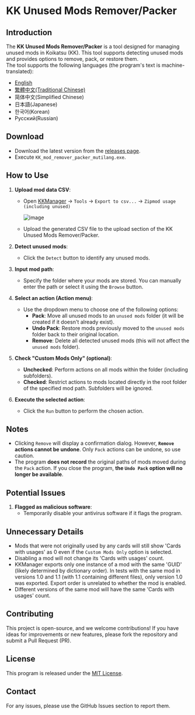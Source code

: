 # KK Unused Mods Remover/Packer

## Introduction
The **KK Unused Mods Remover/Packer** is a tool designed for managing unused mods in Koikatsu (KK). This tool supports detecting unused mods and provides options to remove, pack, or restore them.  
The tool supports the following languages (the program's text is machine-translated):  
- [English](README.md)  
- [繁體中文(Traditional Chinese)](README.zh-TW.md)  
- 简体中文(Simplified Chinese)  
- 日本語(Japanese)  
- 한국어(Korean)  
- Русский(Russian)  

## Download
- Download the latest version from the [releases page](https://github.com/KKUnusedModsRemoverPacker/releases).  
- Execute `KK_mod_remover_packer_mutilang.exe`.

## How to Use
1. **Upload mod data CSV**:
   - Open [KKManager](https://github.com/IllusionMods/KKManager) -> `Tools` -> `Export to csv...` -> `Zipmod usage (including unused)`  
     
     ![image](https://github.com/user-attachments/assets/38dfa3fd-14dd-459d-aef7-94d38aea2841)  
   - Upload the generated CSV file to the upload section of the KK Unused Mods Remover/Packer.

2. **Detect unused mods**:
   - Click the `Detect` button to identify any unused mods.

3. **Input mod path**:
   - Specify the folder where your mods are stored. You can manually enter the path or select it using the `Browse` button.

4. **Select an action (Action menu)**:
   - Use the dropdown menu to choose one of the following options:
     - **Pack**: Move all unused mods to an `unused mods` folder (it will be created if it doesn't already exist).
     - **Undo Pack**: Restore mods previously moved to the `unused mods` folder back to their original location.
     - **Remove**: Delete all detected unused mods (this will not affect the `unused mods` folder).

5. **Check "Custom Mods Only" (optional)**:
   - **Unchecked**: Perform actions on all mods within the folder (including subfolders).
   - **Checked**: Restrict actions to mods located directly in the root folder of the specified mod path. Subfolders will be ignored.

6. **Execute the selected action**:
   - Click the `Run` button to perform the chosen action.

## Notes
- Clicking `Remove` will display a confirmation dialog. However, **`Remove` actions cannot be undone**. Only `Pack` actions can be undone, so use caution.
- The program **does not record** the original paths of mods moved during the `Pack` action. If you close the program, **the `Undo Pack` option will no longer be available**.

## Potential Issues
1. **Flagged as malicious software**:
   - Temporarily disable your antivirus software if it flags the program.

## Unnecessary Details
- Mods that were not originally used by any cards will still show 'Cards with usages' as 0 even if the `Custom Mods Only` option is selected.
- Disabling a mod will not change its 'Cards with usages' count.
- KKManager exports only one instance of a mod with the same 'GUID' (likely determined by dictionary order). In tests with the same mod in versions 1.0 and 1.1 (with 1.1 containing different files), only version 1.0 was exported. Export order is unrelated to whether the mod is enabled.
- Different versions of the same mod will have the same 'Cards with usages' count.

## Contributing
This project is open-source, and we welcome contributions! If you have ideas for improvements or new features, please fork the repository and submit a Pull Request (PR).

## License
This program is released under the [MIT License](https://opensource.org/licenses/MIT).

## Contact
For any issues, please use the GitHub Issues section to report them.
